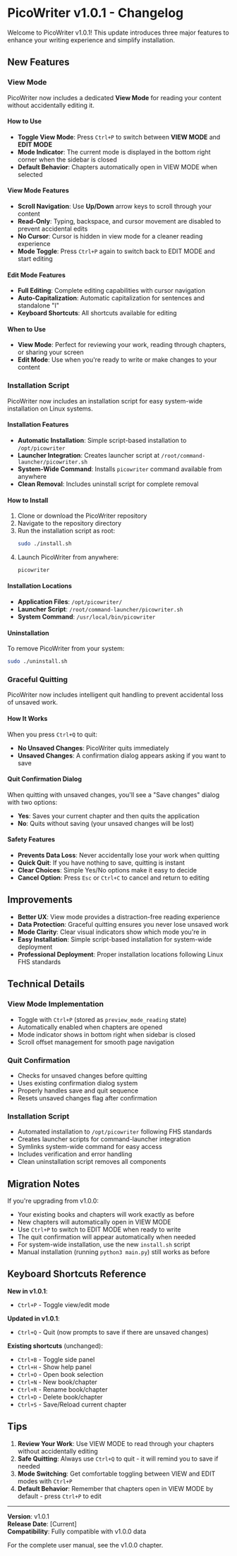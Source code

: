 # PicoWriter v1.0.1 - Changelog

Welcome to PicoWriter v1.0.1! This update introduces three major features to enhance your writing experience and simplify installation.

## New Features

### View Mode

PicoWriter now includes a dedicated **View Mode** for reading your content without accidentally editing it.

#### How to Use

- **Toggle View Mode**: Press `Ctrl+P` to switch between **VIEW MODE** and **EDIT MODE**
- **Mode Indicator**: The current mode is displayed in the bottom right corner when the sidebar is closed
- **Default Behavior**: Chapters automatically open in VIEW MODE when selected

#### View Mode Features

- **Scroll Navigation**: Use **Up/Down** arrow keys to scroll through your content
- **Read-Only**: Typing, backspace, and cursor movement are disabled to prevent accidental edits
- **No Cursor**: Cursor is hidden in view mode for a cleaner reading experience
- **Mode Toggle**: Press `Ctrl+P` again to switch back to EDIT MODE and start editing

#### Edit Mode Features

- **Full Editing**: Complete editing capabilities with cursor navigation
- **Auto-Capitalization**: Automatic capitalization for sentences and standalone "I"
- **Keyboard Shortcuts**: All shortcuts available for editing

#### When to Use

- **View Mode**: Perfect for reviewing your work, reading through chapters, or sharing your screen
- **Edit Mode**: Use when you're ready to write or make changes to your content

### Installation Script

PicoWriter now includes an installation script for easy system-wide installation on Linux systems.

#### Installation Features

- **Automatic Installation**: Simple script-based installation to `/opt/picowriter`
- **Launcher Integration**: Creates launcher script at `/root/command-launcher/picowriter.sh`
- **System-Wide Command**: Installs `picowriter` command available from anywhere
- **Clean Removal**: Includes uninstall script for complete removal

#### How to Install

1. Clone or download the PicoWriter repository
2. Navigate to the repository directory
3. Run the installation script as root:
   ```bash
   sudo ./install.sh
   ```
4. Launch PicoWriter from anywhere:
   ```bash
   picowriter
   ```

#### Installation Locations

- **Application Files**: `/opt/picowriter/`
- **Launcher Script**: `/root/command-launcher/picowriter.sh`
- **System Command**: `/usr/local/bin/picowriter`

#### Uninstallation

To remove PicoWriter from your system:
```bash
sudo ./uninstall.sh
```

### Graceful Quitting

PicoWriter now includes intelligent quit handling to prevent accidental loss of unsaved work.

#### How It Works

When you press `Ctrl+Q` to quit:

- **No Unsaved Changes**: PicoWriter quits immediately
- **Unsaved Changes**: A confirmation dialog appears asking if you want to save

#### Quit Confirmation Dialog

When quitting with unsaved changes, you'll see a "Save changes" dialog with two options:

- **Yes**: Saves your current chapter and then quits the application
- **No**: Quits without saving (your unsaved changes will be lost)

#### Safety Features

- **Prevents Data Loss**: Never accidentally lose your work when quitting
- **Quick Quit**: If you have nothing to save, quitting is instant
- **Clear Choices**: Simple Yes/No options make it easy to decide
- **Cancel Option**: Press `Esc` or `Ctrl+C` to cancel and return to editing

## Improvements

- **Better UX**: View mode provides a distraction-free reading experience
- **Data Protection**: Graceful quitting ensures you never lose unsaved work
- **Mode Clarity**: Clear visual indicators show which mode you're in
- **Easy Installation**: Simple script-based installation for system-wide deployment
- **Professional Deployment**: Proper installation locations following Linux FHS standards

## Technical Details

### View Mode Implementation

- Toggle with `Ctrl+P` (stored as `preview_mode_reading` state)
- Automatically enabled when chapters are opened
- Mode indicator shows in bottom right when sidebar is closed
- Scroll offset management for smooth page navigation

### Quit Confirmation

- Checks for unsaved changes before quitting
- Uses existing confirmation dialog system
- Properly handles save and quit sequence
- Resets unsaved changes flag after confirmation

### Installation Script

- Automated installation to `/opt/picowriter` following FHS standards
- Creates launcher scripts for command-launcher integration
- Symlinks system-wide command for easy access
- Includes verification and error handling
- Clean uninstallation script removes all components

## Migration Notes

If you're upgrading from v1.0.0:

- Your existing books and chapters will work exactly as before
- New chapters will automatically open in VIEW MODE
- Use `Ctrl+P` to switch to EDIT MODE when ready to write
- The quit confirmation will appear automatically when needed
- For system-wide installation, use the new `install.sh` script
- Manual installation (running `python3 main.py`) still works as before

## Keyboard Shortcuts Reference

**New in v1.0.1**:
- `Ctrl+P` - Toggle view/edit mode

**Updated in v1.0.1**:
- `Ctrl+Q` - Quit (now prompts to save if there are unsaved changes)

**Existing shortcuts** (unchanged):
- `Ctrl+B` - Toggle side panel
- `Ctrl+H` - Show help panel
- `Ctrl+O` - Open book selection
- `Ctrl+N` - New book/chapter
- `Ctrl+R` - Rename book/chapter
- `Ctrl+D` - Delete book/chapter
- `Ctrl+S` - Save/Reload current chapter

## Tips

1. **Review Your Work**: Use VIEW MODE to read through your chapters without accidentally editing
2. **Safe Quitting**: Always use `Ctrl+Q` to quit - it will remind you to save if needed
3. **Mode Switching**: Get comfortable toggling between VIEW and EDIT modes with `Ctrl+P`
4. **Default Behavior**: Remember that chapters open in VIEW MODE by default - press `Ctrl+P` to edit

---

**Version**: v1.0.1  
**Release Date**: [Current]  
**Compatibility**: Fully compatible with v1.0.0 data

For the complete user manual, see the v1.0.0 chapter.
